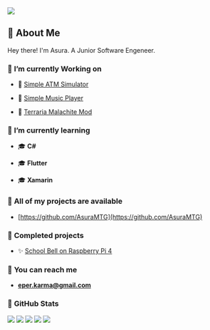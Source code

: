 <img src="https://camo.githubusercontent.com/3eddbdef09a55dd734b62af0efdd3719c3071ebc10e2c8e593b36f4e090f4acf/68747470733a2f2f63646e2e6c696768742d69742e6e65742f61727469636c65735f696d6167652f41727469636c6534355f4d312e6a7067">

## 👋 **About Me**
Hey there! I'm Asura. A Junior Software Engeneer.

### 🌌 **I’m currently Working on**
- 📌 [Simple ATM Simulator](https://github.com/AsuraMTG/SimpleATM) 

- 📌 [Simple Music Player](https://github.com/AsuraMTG/simpleMusicPlayer)

- 📌 [Terraria Malachite Mod](https://github.com/AsuraMTG/Malachite-Mod)

### 🌌 **I’m currently learning**
- 🎓 **C#**
  
- 🎓 **Flutter**
  
- 🎓 **Xamarin**

### 🌌 **All of my projects are available**
- [https://github.com/AsuraMTG](https://github.com/AsuraMTG)


### 🌌 **Completed projects**
- ✨ [School Bell on Raspberry Pi 4](https://github.com/AsuraMTG/schoolBell) 

### 🌌 **You can reach me**
- **eper.karma@gmail.com**

### 🌌 **GitHub Stats**
![](http://github-profile-summary-cards.vercel.app/api/cards/profile-details?username=asuramtg&theme=github_dark)
![](http://github-profile-summary-cards.vercel.app/api/cards/repos-per-language?username=asuramtg&theme=github_dark)
![](http://github-profile-summary-cards.vercel.app/api/cards/most-commit-language?username=asuramtg&theme=github_dark)
![](http://github-profile-summary-cards.vercel.app/api/cards/stats?username=asuramtg&theme=github_dark)
![](http://github-profile-summary-cards.vercel.app/api/cards/productive-time?username=asuramtg&theme=github_dark&utcOffset=8)
